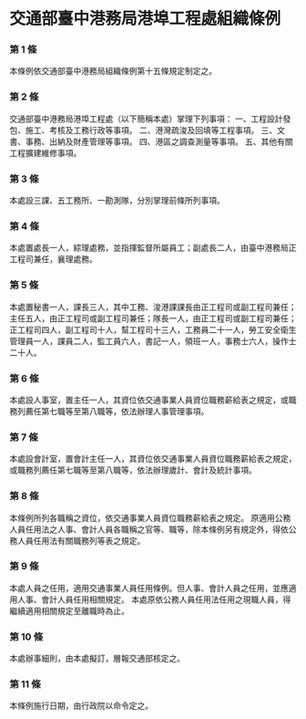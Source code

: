 # 交通部臺中港務局港埠工程處組織條例

### 第 1 條

本條例依交通部臺中港務局組織條例第十五條規定制定之。

### 第 2 條

交通部臺中港務局港埠工程處（以下簡稱本處）掌理下列事項：
一、工程設計發包、施工、考核及工務行政等事項。
二、港灣疏浚及回填等工程事項。
三、文書、事務、出納及財產管理等事項。
四、港區之調查測量等事項。
五、其他有關工程擴建維修事項。

### 第 3 條

本處設三課、五工務所、一勘測隊，分別掌理前條所列事項。

### 第 4 條

本處置處長一人，綜理處務，並指揮監督所屬員工；副處長二人，由臺中港務局正工程司兼任，襄理處務。

### 第 5 條

本處置秘書一人，課長三人，其中工務、浚港課課長由正工程司或副工程司兼任；主任五人，由正工程司或副工程司兼任；隊長一人，由正工程司或副工程司兼任；正工程司四人，副工程司十人，幫工程司十三人，工務員二十一人，勞工安全衛生管理員一人，課員二人，監工員六人，書記一人，領班一人，事務士六人，操作士二十人。

### 第 6 條

本處設人事室，置主任一人，其資位依交通事業人員資位職務薪給表之規定，或職務列薦任第七職等至第八職等，依法辦理人事管理事項。

### 第 7 條

本處設會計室，置會計主任一人，其資位依交通事業人員資位職務薪給表之規定，或職務列薦任第七職等至第八職等，依法辦理歲計、會計及統計事項。

### 第 8 條

本條例所列各職稱之資位，依交通事業人員資位職務薪給表之規定。
原適用公務人員任用法之人事、會計人員各職稱之官等、職等，除本條例另有規定外，得依公務人員任用法有關職務列等表之規定。

### 第 9 條

本處人員之任用，適用交通事業人員任用條例。但人事、會計人員之任用，並應適用人事、會計人員任用相關規定。
本處原依公務人員任用法任用之現職人員，得繼續適用相關規定至離職時為止。

### 第 10 條

本處辦事細則，由本處擬訂，層報交通部核定之。

### 第 11 條

本條例施行日期，由行政院以命令定之。
